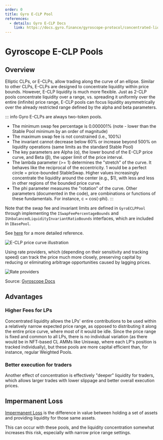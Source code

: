 ```yaml
---
order: 0
title: Gyro E-CLP Pool
references:
  - details: Gyro E-CLP Docs
    link: https://docs.gyro.finance/gyroscope-protocol/concentrated-liquidity-pools/e-clps
---
```


# Gyroscope E-CLP Pools

## Overview

Elliptic CLPs, or E-CLPs, allow trading along the curve of an ellipse. Similar to other CLPs, E-CLPs are designed to concentrate liquidity within price bounds. However, E-CLP liquidity is much more flexible. Just as 2-CLP pools concentrate liquidity over a range, vs. spreading it uniformly over the entire (infinite) price range, E-CLP pools can focus liquidity asymmetrically over the already restricted range defined by the alpha and beta parameters.

::: info
Gyro E-CLPs are always two-token pools.

- The minimum swap fee percentage is 0.000001% (note - lower than the Stable Pool minimum by an order of magnitude)
- The maximum swap fee is not constrained (i.e., 100%)
- The invariant cannot decrease below 60% or increase beyond 500% on liquidity operations (same limits as the standard Stable Pool)
- The key parameters are Alpha (α), the lower bound of the E-CLP price curve, and Beta (β), the upper limit of the price interval.
- The lambda parameter (>= 1) determines the "stretch" of the curve. It behaves like the reciprocal of the eccentricity. 1 would be a perfect circle = price-bounded StableSwap. Higher values increasingly concentrate the liquidity around the center (e.g., $1), with less and less in other regions of the bounded price curve.
- The phi parameter measures the "rotation" of the curve. Other parameters (documented in the code), are combinations or functions of these fundamentals. For instance, c = cos(-phi).
  :::

Note that the swap fee and invariant limits are defined in `GyroECLPPool` through implementing the `ISwapFeePercentageBounds` and `IUnbalancedLiquidityInvariantRatioBounds` interfaces, which are included in `IBasePool`.

See [here](../../../../integration-guides/aggregators/pool-maths-and-details.html) for a more detailed reference.

![E-CLP price curve illustration](/images/E-CLP-v1.gif)

Using rate providers, which (depending on their sensitivity and tracking speed) can track the price much more closely, preserving capital by reducing or eliminating arbitrage opportunities caused by lagging prices.

![Rate providers](/images/Rate-providers-v8.gif)

Source: [Gyroscope Docs](https://docs.gyro.finance/gyroscope-protocol/concentrated-liquidity-pools/e-clps)

## Advantages

### Higher Fees for LPs

Concentrated liquidity allows the LPs' entire contributions to be used within a relatively narrow expected price range, as opposed to distributing it along the entire price curve, where most of it would be idle. Since the price range is fixed and common to all LPs, there is no individual variation (as there would be in NFT-based CL AMMs like Uniswap, where each LP's position is tracked individually), but these pools are more capital efficient than, for instance, regular Weighted Pools.

### Better execution for traders

Another effect of concentration is effectively "deeper" liquidity for traders, which allows larger trades with lower slippage and better overall execution prices.

## Impermanent Loss

[Impermanent Loss](../weighted-pool/impermanent-loss.md) is the difference in value between holding a set of assets and providing liquidity for those same assets.

This can occur with these pools, and the liquidity concentration somewhat increases this risk, especially with narrow price range settings.
